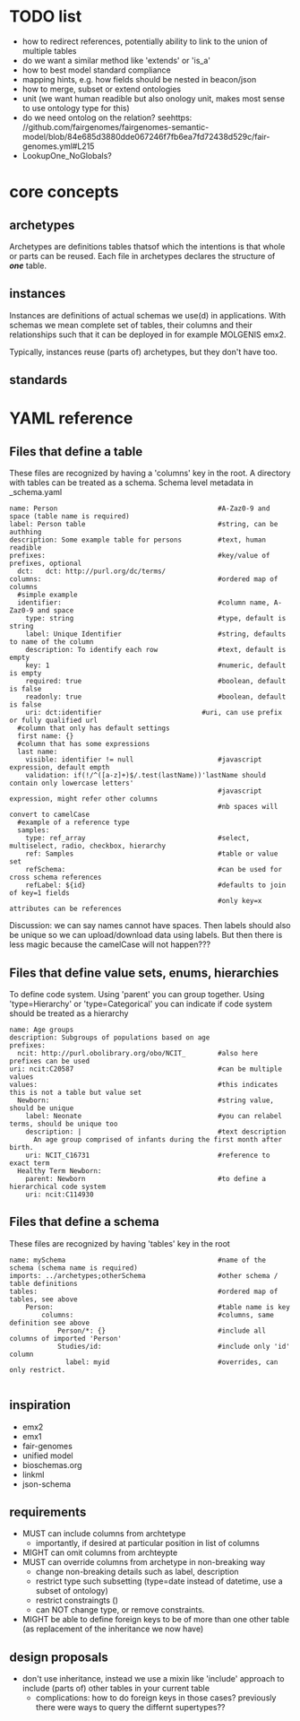 # TODO list

* how to redirect references, potentially ability to link to the union of multiple tables
* do we want a similar method like 'extends' or 'is_a'
* how to best model standard compliance
* mapping hints, e.g. how fields should be nested in beacon/json
* how to merge, subset or extend ontologies
* unit (we want human readible but also onology unit, makes most sense to use ontology type for this)
* do we need ontolog on the relation? seehttps:
  //github.com/fairgenomes/fairgenomes-semantic-model/blob/84e685d3880dde067246f7fb6ea7fd72438d529c/fair-genomes.yml#L215
* LookupOne_NoGlobals?

# core concepts

## archetypes

Archetypes are definitions tables thatsof which the intentions is that whole or parts can be reused. Each file in archetypes declares the structure of
***one*** table.

## instances

Instances are definitions of actual schemas we use(d) in applications. With schemas we mean complete set of tables, their columns and their relationships such
that it can be deployed in for example MOLGENIS emx2.

Typically, instances reuse (parts of) archetypes, but they don't have too.

## standards

# YAML reference

## Files that define a table

These files are recognized by having a 'columns' key in the root. A directory with tables can be treated as a schema. Schema level metadata in _schema.yaml

```
name: Person                                        #A-Zaz0-9 and space (table name is required)
label: Person table                                 #string, can be authhing
description: Some example table for persons         #text, human readible
prefixes:                                           #key/value of prefixes, optional
  dct:   dct: http://purl.org/dc/terms/                  
columns:                                            #ordered map of columns
  #simple example
  identifier:                                       #column name, A-Zaz0-9 and space
    type: string                                    #type, default is string
    label: Unique Identifier                        #string, defaults to name of the column
    description: To identify each row               #text, default is empty
    key: 1                                          #numeric, default is empty
    required: true                                  #boolean, default is false
    readonly: true                                  #boolean, default is false
    uri: dct:identifier                         #uri, can use prefix or fully qualified url
  #column that only has default settings
  first name: {} 
  #column that has some expressions                                  
  last name:                                        
    visible: identifier != null                     #javascript expression, default empth
    validation: if(!/^([a-z]+)$/.test(lastName))'lastName should contain only lowercase letters'                            
                                                    #javascript expression, might refer other columns
                                                    #nb spaces will convert to camelCase
  #example of a reference type
  samples:                                          
    type: ref_array                                 #select, multiselect, radio, checkbox, hierarchy                    
    ref: Samples                                    #table or value set
    refSchema:                                      #can be used for cross schema references
    refLabel: ${id}                                 #defaults to join of key=1 fields
                                                    #only key=x attributes can be references
```

Discussion: we can say names cannot have spaces. Then labels should also be unique so we can upload/download data using labels. But then there is less magic
because the camelCase will not happen???

## Files that define value sets, enums, hierarchies

To define code system. Using 'parent' you can group together. Using 'type=Hierarchy' or 'type=Categorical' you can indicate if code system should be treated as
a hierarchy

```
name: Age groups
description: Subgroups of populations based on age
prefixes:
  ncit: http://purl.obolibrary.org/obo/NCIT_        #also here prefixes can be used
uri: ncit:C20587                                    #can be multiple values
values:                                             #this indicates this is not a table but value set
  Newborn:                                          #string value, should be unique
    label: Neonate                                  #you can relabel terms, should be unique too
    description: |                                  #text description
      An age group comprised of infants during the first month after birth. 
    uri: NCIT_C16731                                #reference to exact term
  Healthy Term Newborn:
    parent: Newborn                                 #to define a hierarchical code system
    uri: ncit:C114930
```

## Files that define a schema

These files are recognized by having 'tables' key in the root

```
name: mySchema                                      #name of the schema (schema name is required)
imports: ../archetypes;otherSchema                  #other schema / table definitions
tables:                                             #ordered map of tables, see above
    Person:                                         #table name is key
        columns:                                    #columns, same definition see above
            Person/*: {}                            #include all columns of imported 'Person'
            Studies/id:                             #include only 'id' column
              label: myid                           #overrides, can only restrict.
              

```

## inspiration

* emx2
* emx1
* fair-genomes
* unified model
* bioschemas.org
* linkml
* json-schema

## requirements

* MUST can include columns from archtetype
    * importantly, if desired at particular position in list of columns
* MIGHT can omit columns from archteypte
* MUST can override columns from archetype in non-breaking way
    * change non-breaking details such as label, description
    * restrict type such subsetting (type=date instead of datetime, use a subset of ontology)
    * restrict constraingts ()
    * can NOT change type, or remove constraints.
* MIGHT be able to define foreign keys to be of more than one other table
  (as replacement of the inheritance we now have)

## design proposals

* don't use inheritance, instead we use a mixin like 'include' approach to include (parts of) other tables in your current table
    * complications: how to do foreign keys in those cases? previously there were ways to query the differnt supertypes??